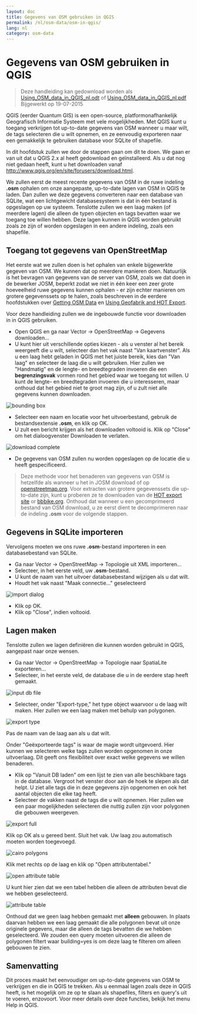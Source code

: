 ```yaml
---
layout: doc
title: Gegevens van OSM gebruiken in QGIS
permalink: /nl/osm-data/osm-in-qgis/
lang: nl
category: osm-data
---
```


Gegevens van OSM gebruiken in QGIS
=================

> Deze handleiding kan gedownload worden als [Using_OSM_data_in_QGIS_nl.odt](/files/Using_OSM_data_in_QGIS_nl.odt) of [Using_OSM_data_in_QGIS_nl.pdf](/files/Using_OSM_data_in_QGIS_nl.pdf)  
> Bijgewerkt op 19-07-2015

QGIS (eerder Quantum GIS) is een open-source, platformonafhankelijk Geografisch Informatie Systeem met vele mogelijkheden. Met QGIS kunt u toegang verkrijgen tot up-to-date gegevens van OSM wanneer u maar wilt, de tags selecteren die u wilt opnemen, en ze eenvoudig exporteren naar een gemakkelijk te gebruiken database voor SQLite of shapefile.  

In dit hoofdstuk zullen we door de stappen gaan om dit te doen. We gaan er van uit dat u QGIS 2.x al heeft gedownload en geïnstalleerd. Als u dat nog niet gedaan heeft, kunt u het downloaden vanaf <http://www.qgis.org/en/site/forusers/download.html>.  

We zullen eerst de meest recente gegevens van OSM in de ruwe indeling **.osm** ophalen om onze aangepaste, up-to-date lagen van OSM in QGIS te laden. Dan zullen we deze gegevens converteren naar een database van SQLite, wat een lichtgewicht databasesysteem is dat in één bestand is opgeslagen op uw systeem. Tenslotte zullen we een laag maken (of meerdere lagen) die alleen de typen objecten en tags bevatten waar we toegang toe willen hebben. Deze lagen kunnen in QGIS worden gebruikt zoals ze zijn of worden opgeslagen in een andere indeling, zoals een shapefile.  

Toegang tot gegevens van OpenStreetMap
---------------------------

Het eerste wat we zullen doen is het ophalen van enkele bijgewerkte gegeven van OSM. We kunnen dat op meerdere manieren doen. Natuurlijk is het bevragen van gegevens van de server van OSM, zoals we dat doen in de bewerker JOSM, beperkt zodat we niet in één keer een zeer grote hoeveelheid ruwe gegevens kunnen ophalen - er zijn echter manieren om grotere gegevenssets op te halen, zoals
beschreven in de eerdere hoofdstukken over [Getting OSM Data](/nl/osm-data/getting-data) en [Using Geofabrik and HOT Export](/nl/osm-data/geofabrik-and-hot-export).  

Voor deze handleiding zullen we de ingebouwde functie voor downloaden in in QGIS gebruiken.  

- Open QGIS en ga naar Vector -> OpenStreetMap -> Gegevens downloaden...  
- U kunt hier uit verschillende opties kiezen - als u venster al het bereik weergeeft die u wilt, selecteer dan het vak naast "Van kaartvenster". Als u een laag hebt geladen in QGIS met het juiste bereik, kies dan "Van laag" en selecteer de laag die u wilt gebruiken. Hier zullen we "Handmatig" en de lengte- en breedtegraden invoeren die een **begrenzingsvak** vormen rond het gebied waar we toegang tot willen. U kunt de lengte- en breedtegraden invoeren die u interesseren, maar onthoud dat het gebied niet te groot mag zijn, of u zult niet alle gegevens kunnen downloaden.  

![bounding box][]

- Selecteer een naam en locatie voor het uitvoerbestand, gebruik de bestandsextensie **.osm**, en klik op OK.  
- U zult een bericht krijgen als het downloaden voltooid is. Klik op "Close" om het dialoogvenster Downloaden te verlaten.  

![download complete][]

- De gegevens van OSM zullen nu worden opgeslagen op de locatie die u heeft gespecificeerd.  

> Deze methode voor het benaderen van gegevens van OSM is hetzelfde als wanneer u het in JOSM download of op [openstreetmap.org](http://www.openstreetmap.org). Voor extracten van grotere gegevenssets die up-to-date zijn, kunt u proberen ze te downloaden van de [HOT export site](http://export.hotosm.org) or [bbbike.org](http://extract.bbbike.org/). Onthoud dat wanneer u een gecomprimeerd bestand van OSM download, u ze eerst dient te decomprimeren naar de indeling **.osm** voor de volgende stappen.  


Gegevens in SQLite importeren
---------------------------

Vervolgens moeten we ons ruwe **.osm**-bestand importeren in een databasebestand van SQLite.  

- Ga naar Vector -> OpenStreetMap -> Topologie uit XML importeren...  
- Selecteer, in het eerste veld, uw **.osm**-bestand.  
- U kunt de naam van het uitvoer databasebestand wijzigen als u dat wilt.  
- Houdt het vak naast "Maak connectie..." geselecteerd  

![import dialog][]  

- Klik op OK.  
- Klik op "Close", indien voltooid.  


Lagen maken
--------------

Tenslotte zullen we lagen definiëren die kunnen worden gebruikt in QGIS, aangepast naar onze wensen.  

- Ga naar Vector -> OpenStreetMap -> Topologie naar SpatiaLite exporteren...  
- Selecteer, in het eerste veld, de database die u in de eerdere stap heeft gemaakt.  

![input db file][]  

- Selecteer, onder "Export-type," het type object waarvoor u de laag wilt maken. Hier zullen we een laag maken met behulp van polygonen.  

![export type][]  

Pas de naam van de laag aan als u dat wilt.  

Onder "Geëxporteerde tags" is waar de magie wordt uitgevoerd. Hier kunnen we selecteren welke tags zullen worden opgenomen in onze uitvoerlaag. Dit geeft ons flexibiliteit over exact welke gegevens we willen benaderen.  

- Klik op "Vanuit DB laden" om een lijst te zien van alle beschikbare tags in de database. Vergroot het venster door aan de hoek te slepen als dat helpt. U ziet alle tags die in deze gegevens zijn opgenomen en ook het aantal objecten die elke tag heeft.  
- Selecteer de vakken naast de tags die u wilt opnemen. Hier zullen we een paar mogelijkheden selecteren die nuttig zullen zijn voor polygonen die gebouwen weergeven.  

![export full][]  

Klik op OK als u gereed bent. Sluit het vak. Uw laag zou automatisch moeten worden toegevoegd.  

![cairo polygons][]  

Klik met rechts op de laag en klik op "Open attributentabel."  

![open attribute table][]  

U kunt hier zien dat we een tabel hebben die alleen de attributen bevat die we hebben geselecteerd.  

![attribute table][]  

Onthoud dat we geen laag hebben gemaakt met **alleen** gebouwen. In plaats daarvan hebben we een laag gemaakt die alle polygonen bevat uit onze originele gegevens, maar die alleen de tags bevatten die we hebben geselecteerd. We zouden een query moeten uitvoeren die alleen de polygonen filtert waar building=yes is om deze laag te filteren om alleen gebouwen te zien.


Samenvatting
-------

Dit proces maakt het eenvoudiger om up-to-date gegevens van OSM te verkrijgen en die in QGIS te trekken. Als u eenmaal lagen zoals deze in QGIS heeft, is het mogelijk om ze op te slaan als shapefiles, filters  en query's uit te voeren, enzovoort. Voor meer details over deze functies, bekijk het menu Help in QGIS.  


[bounding box]: /images/osm-data/bounding_box.png
[download complete]: /images/osm-data/download_complete.png
[import dialog]: /images/osm-data/import_dialog.png
[input db file]: /images/osm-data/input_db_file.png
[export type]: /images/osm-data/export_type.png
[export full]: /images/osm-data/export_full.png
[cairo polygons]: /images/osm-data/cairo_polygons.png
[open attribute table]: /images/osm-data/open_attribute_table.png
[attribute table]: /images/osm-data/attribute_table.png
